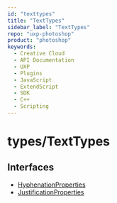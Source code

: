```yaml
---
id: "texttypes"
title: "TextTypes"
sidebar_label: "TextTypes"
repo: "uxp-photoshop"
product: "photoshop"
keywords:
  - Creative Cloud
  - API Documentation
  - UXP
  - Plugins
  - JavaScript
  - ExtendScript
  - SDK
  - C++
  - Scripting
---
```


# types/TextTypes

## Interfaces

- [HyphenationProperties](/ps_reference/objects/options/hyphenationproperties/)
- [JustificationProperties](/ps_reference/objects/options/justificationproperties/)
